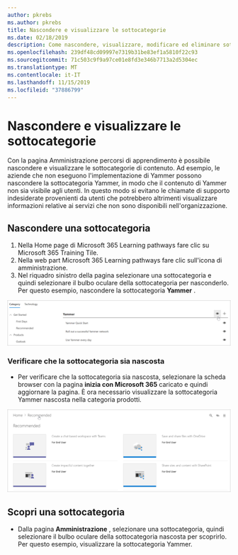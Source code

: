 ```yaml
---
author: pkrebs
ms.author: pkrebs
title: Nascondere e visualizzare le sottocategorie
ms.date: 02/18/2019
description: Come nascondere, visualizzare, modificare ed eliminare sottocategorie
ms.openlocfilehash: 239df48cd09997e7319b31be83ef1a5810f22c93
ms.sourcegitcommit: 71c503c9f9a97ce01e8fd3e346b7713a2d5304ec
ms.translationtype: MT
ms.contentlocale: it-IT
ms.lasthandoff: 11/15/2019
ms.locfileid: "37886799"
---
```

# <a name="hide-and-show-subcategories"></a>Nascondere e visualizzare le sottocategorie

Con la pagina Amministrazione percorsi di apprendimento è possibile nascondere e visualizzare le sottocategorie di contenuto. Ad esempio, le aziende che non eseguono l'implementazione di Yammer possono nascondere la sottocategoria Yammer, in modo che il contenuto di Yammer non sia visibile agli utenti. In questo modo si evitano le chiamate di supporto indesiderate provenienti da utenti che potrebbero altrimenti visualizzare informazioni relative ai servizi che non sono disponibili nell'organizzazione.

## <a name="hide-a-subcategory"></a>Nascondere una sottocategoria 

1. Nella Home page di Microsoft 365 Learning pathways fare clic su Microsoft 365 Training Tile.
2. Nella web part Microsoft 365 Learning pathways fare clic sull'icona di amministrazione. 
3. Nel riquadro sinistro della pagina selezionare una sottocategoria e quindi selezionare il bulbo oculare della sottocategoria per nasconderlo. Per questo esempio, nascondere la sottocategoria **Yammer** .  

![CG-hidesubcat. png](media/cg-hidesubcat.png)

### <a name="verify-the-subcategory-is-hidden"></a>Verificare che la sottocategoria sia nascosta
- Per verificare che la sottocategoria sia nascosta, selezionare la scheda browser con la pagina **inizia con Microsoft 365** caricato e quindi aggiornare la pagina. È ora necessario visualizzare la sottocategoria Yammer nascosta nella categoria prodotti. 

![CG-hidesubcatrefresh. png](media/cg-hidesubcatrefresh.png)

## <a name="unhide-a-subcategory"></a>Scopri una sottocategoria 

- Dalla pagina **Amministrazione** , selezionare una sottocategoria, quindi selezionare il bulbo oculare della sottocategoria nascosta per scoprirlo. Per questo esempio, visualizzare la sottocategoria Yammer.